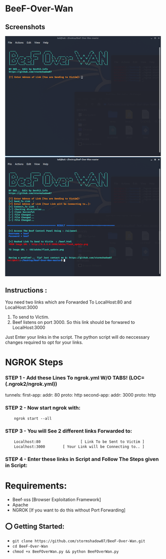 # BeeF-Over-Wan
## Screenshots
![1](https://github.com/Dev913/BeeF-Over-Wan/blob/master/Screenshot%201.png)
![2](https://github.com/Dev913/BeeF-Over-Wan/blob/master/Screenshot%202.png)


## Instructions :
You need two links which are Forwarded To LocalHost:80 and LocalHost:3000
1. To send to Victim.
2. Beef listens on port 3000. So this link should be forwared to LocalHost:3000
	
Just Enter your links in the script. The python script will do neccessary changes required to opt for your links.

# NGROK Steps 
### STEP 1 - Add these Lines To ngrok.yml W/O TABS! (LOC=(.ngrok2/ngrok.yml))

tunnels:
  first-app:
    addr: 80
    proto: http
  second-app:
    addr: 3000
    proto: http
	
### STEP 2 - Now start ngrok with: 
		ngrok start --all
### STEP 3 - You will See 2 different links Forwarded to:
	    Localhost:80                  [ Link To be Sent to Victim ]
        Localhost:3000		  [ Your Link will be Connecting to.. ] 	
						
### STEP 4 - Enter these links in Script and Follow The Steps given in Script:

# Requirements:
* Beef-xss [Browser Exploitation Framework] 
* Apache
* NGROK [If you want to do this without Port Forwarding]

## ⭕️ Getting Started:
* ```git clone https://github.com/stormshadow07/BeeF-Over-Wan.git```
* ```cd BeeF-Over-Wan```
* ```chmod +x BeeFOverWan.py && python BeeFOverWan.py```
